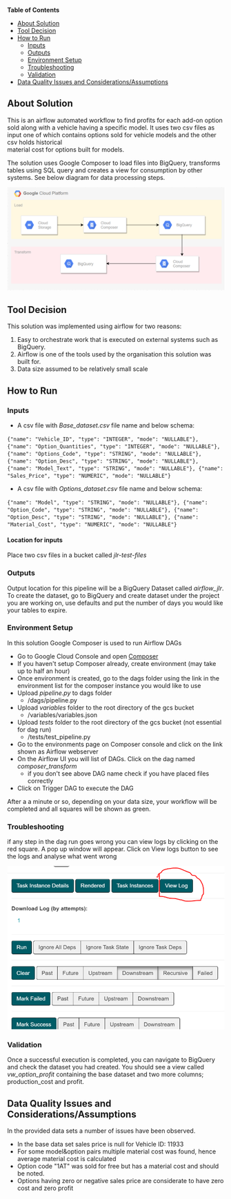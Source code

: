 **Table of Contents**

- [About Solution](#about-solution)
- [Tool Decision](#tool-decision)
- [How to Run](#how-to-run)
  - [Inputs](#inputs)
  - [Outputs](#outputs)
  - [Environment Setup](#environment-setup)
  - [Troubleshooting](#troubleshooting)
  - [Validation](#validation)
- [Data Quality Issues and Considerations/Assumptions](#data-quality-issues-and-considerationsassumptions)
  

## About Solution
This is an airflow automated workflow to find profits 
for each add-on option sold along with a vehicle having a specific model. 
It uses two csv files as input one of which contains options sold 
for vehicle models and the other csv holds historical  
material cost for options built for models.

The solution uses Google Composer to load files into BigQuery, 
transforms tables using SQL query and creates a view for 
consumption by other systems.
See below diagram for data processing steps.

![Architecture Diagram](img/diagram.PNG) 

## Tool Decision 
This solution was implemented using airflow for two reasons:
1. Easy to orchestrate work that is executed on external systems 
such as BigQuery.
2. Airflow is one of the tools used by the organisation 
this solution was built for.
3. Data size assumed to be relatively small scale

## How to Run
### Inputs
* A csv file with _Base_dataset.csv_ file name and below schema:

`{"name": "Vehicle_ID", "type": "INTEGER", "mode": "NULLABLE"},
{"name": "Option_Quantities", "type": "INTEGER", "mode": "NULLABLE"},
{"name": "Options_Code", "type": "STRING", "mode": "NULLABLE"},
{"name": "Option_Desc", "type": "STRING", "mode": "NULLABLE"},
{"name": "Model_Text", "type": "STRING", "mode": "NULLABLE"},
{"name": "Sales_Price", "type": "NUMERIC", "mode": "NULLABLE"}`

* A csv file with _Options_dataset.csv_ file name and below schema:

`{"name": "Model", "type": "STRING", "mode": "NULLABLE"},
{"name": "Option_Code", "type": "STRING", "mode": "NULLABLE"},
{"name": "Option_Desc", "type": "STRING", "mode": "NULLABLE"},
{"name": "Material_Cost", "type": "NUMERIC", "mode": "NULLABLE"}`

#### Location for inputs
Place two csv files in a bucket called _jlr-test-files_

### Outputs
Output location for this pipeline will be a BigQuery Dataset called _airflow_jlr_. 
To create the dataset, go to BigQuery and create dataset under the project 
you are working on, use defaults and put the number of days you would like your
tables to expire. 
 

### Environment Setup
In this solution Google Composer is used to run Airflow DAGs

* Go to Google Cloud Console and open [Composer](https://console.cloud.google.com/composer/environments?project=jlr-test-297613)
* If you haven't setup Composer already, create environment (may take up to half an hour)
* Once environment is created, go to the dags folder using the link in the environment list
for the composer instance you would like to use
* Upload _pipeline.py_ to dags folder
  * <bucket-name>/dags/pipeline.py
* Upload _variables_ folder to the root directory of the gcs bucket
  * <bucket-name>/variables/variables.json 
* Upload _tests_ folder to the root directory of the gcs bucket (not essential for dag run)
  * <bucket-name>/tests/test_pipeline.py
* Go to the environments page on Composer console and click on the link shown as 
Airflow webserver
* On the Airflow UI you will list of DAGs. Click on the dag named _composer_transform_
  * if you don't see above DAG name check if you have placed files correctly  
* Click on Trigger DAG to execute the DAG

After a a minute or so, depending on your data size, your workflow will be completed and
all squares will be shown as green.

### Troubleshooting

if any step in the dag run goes wrong you can view logs by clicking on the red square.
A pop up window will appear. Click on View logs button to see the logs and analyse what went wrong

![pop_up](img/pop_up.PNG)

### Validation

Once a successful execution is completed, you can navigate to BigQuery and check the dataset 
you had created. You should see a view called _vw_option_profit_ containing the base dataset
and two more columns; production_cost and profit.

## Data Quality Issues and Considerations/Assumptions

In the provided data sets a number of issues have been observed. 

* In the base data set sales price is null for Vehicle ID: 11933
* For some model&option pairs multiple material cost was found, 
hence average material cost is calculated
* Option code "1AT" was sold for free but has a material cost and should be noted.
* Options having zero or negative sales price are considerate to have zero cost and zero profit
